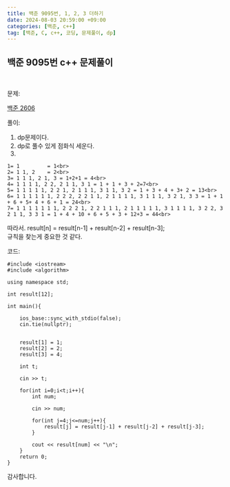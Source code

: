 ```yaml
---
title: 백준 9095번, 1, 2, 3 더하기
date: 2024-08-03 20:59:00 +09:00
categories: [백준, c++]
tag: [백준, C, c++, 코딩, 문제풀이, dp]
---
```


## 백준 9095번 c++ 문제풀이
<br>

문제:

[백준 2606](https://www.acmicpc.net/problem/9095)

풀이:

1. dp문제이다.
2. dp로 풀수 있게 점화식 세운다.
3. 

    1= 1         = 1<br>
    2= 1 1, 2    = 2<br>
    3= 1 1 1, 2 1, 3 = 1+2+1 = 4<br>
    4= 1 1 1 1, 2 2, 2 1 1, 3 1 = 1 + 1 + 3 + 2=7<br>
    5= 1 1 1 1 1, 2 2 1, 2 1 1 1, 3 1 1, 3 2 = 1 + 3 + 4 + 3+ 2 = 13<br>
    6= 1 1 1 1 1 1, 2 2 2, 2 2 1 1, 2 1 1 1 1, 3 1 1 1, 3 2 1, 3 3 = 1 + 1 + 6 + 5+ 4 + 6 + 1 = 24<br>
    7= 1 1 1 1 1 1 1, 2 2 2 1, 2 2 1 1 1, 2 1 1 1 1 1, 3 1 1 1 1, 3 2 2, 3 2 1 1, 3 3 1 = 1 + 4 + 10 + 6 + 5 + 3 + 12+3 = 44<br>

따라서. result[n] = result[n-1] + result[n-2] + result[n-3]; <br>
규칙을 찾는게 중요한 것 같다.

코드:

    #include <iostream>
    #include <algorithm>

    using namespace std;

    int result[12];

    int main(){
    
        ios_base::sync_with_stdio(false);
        cin.tie(nullptr);


        result[1] = 1;
        result[2] = 2;
        result[3] = 4;

        int t;

        cin >> t;

        for(int i=0;i<t;i++){
            int num;

            cin >> num;

            for(int j=4;j<=num;j++){
                result[j] = result[j-1] + result[j-2] + result[j-3];
            }

            cout << result[num] << "\n";
        }
        return 0;
    }

감사합니다.